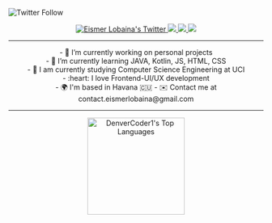  ![Twitter Follow](https://img.shields.io/twitter/follow/eismerlobaina?color=1DA1FE&logo=Twitter&style=flat-square)
<div align="center">
<a href="http://twitter.com/eismerlobaina">
    <img src="https://img.shields.io/twitter/follow/eismerlobaina?label=Twitter&logo=twitter&style=for-the-badge&color=1DA1F2" alt="Eismer Lobaina's Twitter"/>
  </a>
  <a href="https://t.me/eismerlobaina">
    <img src="https://img.shields.io/badge/Telegram-CHANNEL-blue?label=Telegram&logo=Telegram&style=for-the-badge" />
  </a>
  <a href="https://www.linkedin.com/in/eismerlobaina">
    <img src="https://img.shields.io/badge/LinkedIn-450-blue?label=LinkedIn&logo=LinkedIn&style=for-the-badge" />
  </a>

<a align="center" href="https://git.io/typing-svg">
    <img src="https://readme-typing-svg.herokuapp.com/?lines=Hey+There!+👋;I'm+Eismer+Lobaina....;Nice+to+meet+you...;Wish+the+best+for+you+today...!&center=true&size=20">
  </a>
</div>

---
<nav align="center">
<p align="center" border: 1px solid lightcoral;>
- 🔭 I’m currently working on personal projects<br>
- 🌱 I’m currently learning JAVA, Kotlin, JS, HTML, CSS<br>
- 👯 I am currently studying Computer Science Engineering at UCI<br>
- :heart: I love Frontend-UI/UX development<br>
- 🌍 I'm based in Havana 🇨🇺
- ✉️ Contact me at contact.eismerlobaina@gmail.com 
   </p>
</nav>

---
<div align="center">
<a align="center" href="https://github.com/eismerelnps/github-readme-stats"><img alt="DenverCoder1's Top Languages" src="https://github-readme-stats.vercel.app/api/top-langs/?username=eismerelnps&langs_count=8&layout=compact&theme=react&hide_border=true&bg_color=1F222E&title_color=F85D7F&icon_color=F8D866&hide=Jupyter%20Notebook" height="192px"/></a>
</div>
